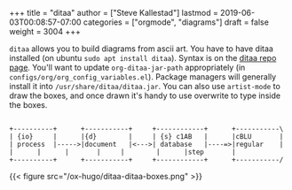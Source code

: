 +++
title = "ditaa"
author = ["Steve Kallestad"]
lastmod = 2019-06-03T00:08:57-07:00
categories = ["orgmode", "diagrams"]
draft = false
weight = 3004
+++

`ditaa` allows you to build diagrams from ascii art.  You have to have ditaa
installed (on ubuntu `sudo apt install ditaa`).  Syntax is on the [ditaa repo
page](http://ditaa.sourceforge.net/#usage).  You'll want to update `org-ditaa-jar-path` appropriately (in
`configs/org/org_config_variables.el`).  Package managers will generally install it into
`/usr/share/ditaa/ditaa.jar`.  You can also use `artist-mode` to draw the
boxes, and once drawn it's handy to use overwrite to type inside the boxes.

```ditaa

+----------+	  +-----------+	    +------------+      +-----------\
| {io}	   |	  |{d}	      |	    | {s} c1AB	 |      |cBLU       |
| process  |----->|document   |<--->| database	 |----=>|regular    |
|	   |	  |	      |	    |		 |      |step       |
+----------+	  +-----------+	    +------------+      +-----------/

```

{{< figure src="/ox-hugo/ditaa-ditaa-boxes.png" >}}
